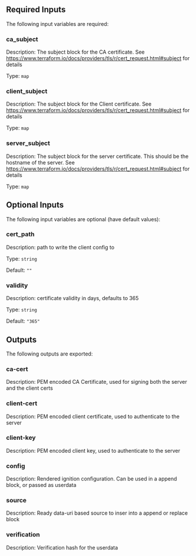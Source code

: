 ## Required Inputs

The following input variables are required:

### ca\_subject

Description: The subject block for the CA certificate. See https://www.terraform.io/docs/providers/tls/r/cert_request.html#subject for details

Type: `map`

### client\_subject

Description: The subject block for the Client certificate. See https://www.terraform.io/docs/providers/tls/r/cert_request.html#subject for details

Type: `map`

### server\_subject

Description: The subject block for the server certificate. This should be the hostname of the server. See https://www.terraform.io/docs/providers/tls/r/cert_request.html#subject for details

Type: `map`

## Optional Inputs

The following input variables are optional (have default values):

### cert\_path

Description: path to write the client config to

Type: `string`

Default: `""`

### validity

Description: certificate validity in days, defaults to 365

Type: `string`

Default: `"365"`

## Outputs

The following outputs are exported:

### ca-cert

Description: PEM encoded CA Certificate, used for signing both the server and the client certs

### client-cert

Description: PEM encoded client certificate, used to authenticate to the server

### client-key

Description: PEM encoded client key, used to authenticate to the server

### config

Description: Rendered ignition configuration. Can be used in a append block, or passed as userdata

### source

Description: Ready data-uri based source to inser into a append or replace block

### verification

Description: Verification hash for the userdata

